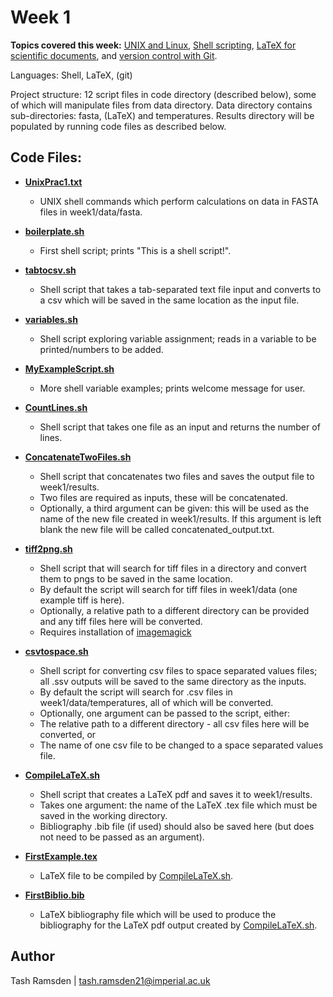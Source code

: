 # Week 1

**Topics covered this week:** [UNIX and Linux](https://mhasoba.github.io/TheMulQuaBio/notebooks/01-Unix.html), [Shell scripting](https://mhasoba.github.io/TheMulQuaBio/notebooks/02-ShellScripting.html), [LaTeX for scientific documents](https://mhasoba.github.io/TheMulQuaBio/notebooks/04-LaTeX.html), and [version control with Git](https://mhasoba.github.io/TheMulQuaBio/notebooks/03-Git.html).

Languages: Shell, LaTeX, (git)

Project structure: 12 script files in code directory (described below), some of which will manipulate files from data directory. Data directory contains sub-directories: fasta, (LaTeX) and temperatures. Results directory will be populated by running code files as described below.

## Code Files:

* [**UnixPrac1.txt**](code/UnixPrac1.txt)
  * UNIX shell commands which perform calculations on data in FASTA files in week1/data/fasta.
  
* [**boilerplate.sh**](code/boilerplate.sh)
  * First shell script; prints "This is a shell script!".
  
* [**tabtocsv.sh**](code/tabtocsv.sh)
  * Shell script that takes a tab-separated text file input and converts to a csv which will be saved in the same location as the input file.
  
* [**variables.sh**](code/variables.sh)
  * Shell script exploring variable assignment; reads in a variable to be printed/numbers to be added.
  
* [**MyExampleScript.sh**](code/MyExampleScript.sh)
  * More shell variable examples; prints welcome message for user.
  
* [**CountLines.sh**](code/CountLines.sh)
  * Shell script that takes one file as an input and returns the number of lines.
  
* [**ConcatenateTwoFiles.sh**](code/ConcatenateTwoFiles.sh)
  * Shell script that concatenates two files and saves the output file to week1/results.
  * Two files are required as inputs, these will be concatenated.
  * Optionally, a third argument can be given: this will be used as the name of the new file created in week1/results. If this argument is left blank the new file will be called concatenated_output.txt.
  
* [**tiff2png.sh**](code/tiff2png.sh)
  * Shell script that will search for tiff files in a directory and convert them to pngs to be saved in the same location.
  * By default the script will search for tiff files in week1/data (one example tiff is here).
  * Optionally, a relative path to a different directory can be provided and any tiff files here will be converted.
  * Requires installation of [imagemagick](https://imagemagick.org/index.php)

* [**csvtospace.sh**](code/csvtospace.sh)
  * Shell script for converting csv files to space separated values files; all .ssv outputs will be saved to the same directory as the inputs.
  * By default the script will search for .csv files in week1/data/temperatures, all of which will be converted.
  * Optionally, one argument can be passed to the script, either:
  * The relative path to a different directory - all csv files here will be converted, or
  * The name of one csv file to be changed to a space separated values file.

* [**CompileLaTeX.sh**](code/CompileLaTeX.sh)
  * Shell script that creates a LaTeX pdf and saves it to week1/results. 
  * Takes one argument: the name of the LaTeX .tex file which must be saved in the working directory.
  * Bibliography .bib file (if used) should also be saved here (but does not need to be passed as an argument).

* [**FirstExample.tex**](code/FirstExample.tex)
    * LaTeX file to be compiled by [CompileLaTeX.sh](code/CompileLaTeX.sh).

* [**FirstBiblio.bib**](code/FirstBiblio.bib)
    * LaTeX bibliography file which will be used to produce the bibliography for the LaTeX pdf output created by [CompileLaTeX.sh](code/CompileLaTeX.sh).

## Author

Tash Ramsden | tash.ramsden21@imperial.ac.uk
